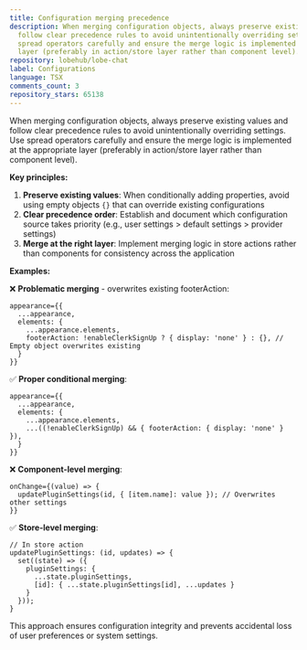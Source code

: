 ```yaml
---
title: Configuration merging precedence
description: When merging configuration objects, always preserve existing values and
  follow clear precedence rules to avoid unintentionally overriding settings. Use
  spread operators carefully and ensure the merge logic is implemented at the appropriate
  layer (preferably in action/store layer rather than component level).
repository: lobehub/lobe-chat
label: Configurations
language: TSX
comments_count: 3
repository_stars: 65138
---
```


When merging configuration objects, always preserve existing values and follow clear precedence rules to avoid unintentionally overriding settings. Use spread operators carefully and ensure the merge logic is implemented at the appropriate layer (preferably in action/store layer rather than component level).

**Key principles:**
1. **Preserve existing values**: When conditionally adding properties, avoid using empty objects `{}` that can override existing configurations
2. **Clear precedence order**: Establish and document which configuration source takes priority (e.g., user settings > default settings > provider settings)
3. **Merge at the right layer**: Implement merging logic in store actions rather than components for consistency across the application

**Examples:**

❌ **Problematic merging** - overwrites existing footerAction:
```tsx
appearance={{
  ...appearance,
  elements: {
    ...appearance.elements,
    footerAction: !enableClerkSignUp ? { display: 'none' } : {}, // Empty object overwrites existing
  }
}}
```

✅ **Proper conditional merging**:
```tsx
appearance={{
  ...appearance,
  elements: {
    ...appearance.elements,
    ...((!enableClerkSignUp) && { footerAction: { display: 'none' } }),
  }
}}
```

❌ **Component-level merging**:
```tsx
onChange={(value) => {
  updatePluginSettings(id, { [item.name]: value }); // Overwrites other settings
}}
```

✅ **Store-level merging**:
```tsx
// In store action
updatePluginSettings: (id, updates) => {
  set((state) => ({
    pluginSettings: {
      ...state.pluginSettings,
      [id]: { ...state.pluginSettings[id], ...updates }
    }
  }));
}
```

This approach ensures configuration integrity and prevents accidental loss of user preferences or system settings.